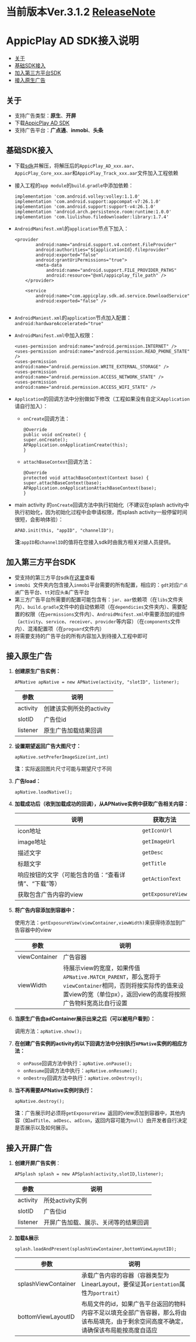 # 当前版本Ver.3.1.2 [ReleaseNote](https://github.com/KATracking/KATrackingAd/blob/master/AppicPlayAD_Android/ReleaseNote.md)
# AppicPlay AD SDK接入说明

* [关于](#start)
* [基础SDK接入](#step1)
* [加入第三方平台SDK](#step2)
* [接入原生广告](#step3)

## <a name="start">关于</a>

* 支持广告类型：**原生**、**开屏**
* 下载[AppicPlay AD SDK](https://github.com/KATracking/KATrackingAd/blob/master/AppicPlayAD_Android/AppicPlaySDK.zip)
* 支持广告平台：**广点通**、**inmobi**、**头条**

## <a name="step1">基础SDK接入</a>

* 下载[sdk](https://github.com/KATracking/KATrackingAd/blob/master/AppicPlayAD_Android/AppicPlaySDK.zip)并解压，将解压后的`AppicPlay_AD_xxx.aar`、`AppicPlay_Core_xxx.aar`和`AppicPlay_Track_xxx.aar`文件加入工程依赖
* 接入工程的`app module`的`build.gradle`中添加依赖：

	```
	implementation 'com.android.volley:volley:1.1.0'
    implementation 'com.android.support:appcompat-v7:26.1.0'
    implementation 'com.android.support:support-v4:26.1.0'
    implementation 'android.arch.persistence.room:runtime:1.0.0'
    implementation 'com.liulishuo.filedownloader:library:1.7.4'
	```
* `AndroidManifest.xml`的`application`节点下加入：

	```
	<provider
            android:name="android.support.v4.content.FileProvider"
            android:authorities="${applicationId}.fileprovider"
            android:exported="false"
            android:grantUriPermissions="true">
            <meta-data
                android:name="android.support.FILE_PROVIDER_PATHS"
                android:resource="@xml/appicplay_file_path" />
        </provider>
        
        <service
            android:name="com.appicplay.sdk.ad.service.DownloadService"
            android:exported="false" />
        
	```
* `AndroidManiest.xml`的`application`节点加入配置：`android:hardwareAccelerated="true"`
* `AndroidManifest.xml`中加入权限：

	```
	<uses-permission android:name="android.permission.INTERNET" />
    <uses-permission android:name="android.permission.READ_PHONE_STATE" />
    <uses-permission android:name="android.permission.WRITE_EXTERNAL_STORAGE" />
    <uses-permission android:name="android.permission.ACCESS_NETWORK_STATE" />
    <uses-permission android:name="android.permission.ACCESS_WIFI_STATE" />
	```
* `Application`的回调方法中分别做如下修改（工程如果没有自定义`Application`请自行加入）：
	*	`onCreate`回调方法：

		```
		@Override
    	public void onCreate() {
        super.onCreate();
        APApplication.onApplicationCreate(this);
    	}
		```
	*	`attachBaseContext`回调方法：

		```
		@Override
    	protected void attachBaseContext(Context base) {
       	super.attachBaseContext(base);
       	APApplication.onApplicationAttachBaseContext(base);
    	}
		```
* main activity 的`onCreate`回调方法中执行初始化（不建议在splash activity中执行初始化，因为初始化过程中会申请权限，而splash activity一般停留时间很短，会影响体验）：

	```
	APAD.init(this, "appID", "channelID");
	```
	**注**:`appID`和`channelID`的值将在您接入sdk时由我方相关对接人员提供。

## <a name="step2">加入第三方平台SDK</a>
* 受支持的第三方平台sdk在[这里](https://github.com/KATracking/KATrackingAd/tree/master/AppicPlayAD_Android/ThirdParyADLibs)查看
* `inmobi `文件夹内包含接入`inmobi`平台需要的所有配置，相应的：`gdt`对应`广点通`广告平台、`tt`对应`头条`广告平台
* 第三方广告平台所需要的配置可能包含有：`jar、aar`依赖项（在`libs`文件夹内）、`build.gradle`文件中的自动依赖项（在`dependicies`文件夹内）、需要配置的权限（在`permissions`文件内）、`AndroidMnifest.xml`中需要添加的组件（`activity`、`service`、`receiver`、`provider`等内容）（在`components`文件内）、混淆配置项（在`proguard`文件内）
* 将需要支持的广告平台的所有内容加入到待接入工程中即可


## <a name="step3">接入原生广告</a>

1. **创建原生广告实例：**

	```
	APNative apNative = new APNative(activity, "slotID", listener);
	```
	参数	|	说明
	---	|	---
	activity	|	创建该实例所处的activity
	slotID	|	广告位id
	listener	|	原生广告加载结果回调
1. **设置期望返回广告大图尺寸：**

	```
	apNative.setPreferImageSize(int,int)
	```
	**注**：实际返回图片尺寸可能与期望尺寸不同
1. **广告load：**

	```
	apNative.loadNative();
	```
1. **加载成功后（收到加载成功的回调），从APNative实例中获取广告相关内容：**

	说明	|	获取方法
	---	|	---
	icon地址	|	`getIconUrl`
	image地址	|	`getImageUrl`
	描述文字	|	`getDesc`
	标题文字	|	`getTitle`
	响应按钮的文字（可能包含的值：“查看详情”、“下载”等）	|	`getActionText`
	获取包含广告内容的view	|	`getExposureView`
1. **将广告内容添加到容器中：**

	使用方法：`getExposureView(viewContainer,viewWidth)`来获得待添加到广告容器中的view
	
	参数	|	说明
	---	|	---
	viewContainer	|	广告容器
	viewWidth	|	待展示view的宽度，如果传值`APNative.MATCH_PARENT`，那么宽将于`viewContainer`相同，否则将按实际传的值来设置view的宽（单位px），返回view的高度将按照广告物料宽高比自行设置
1. **当原生广告由adContainer展示出来之后（可以被用户看到）：**

	调用方法：`apNative.show();`
1. **在创建广告实例的activity的以下回调方法中分别执行`APNative`实例的相应方法：**

	* `onPause`回调方法中执行：`apNative.onPause();`
	* `onResume`回调方法中执行：`apNative.onResume();`
	* `onDestroy`回调方法中执行：`apNative.onDestroy();`
1. **当不再需要APNative实例时执行：**

	```
	apNative.destroy();
	```
	**注**：广告展示时必须将`getExposureView `返回的view添加到容器中，其他内容（如`adTitle`、`adDesc`、`adIcon`，返回内容可能为`null`）由开发者自行决定是否展示以及如何展示。
	
## <a name="step4">接入开屏广告</a>
1. **创建开屏广告实例**：

	```
	APSplash splash = new APSplash(activity,slotID,listener);
	```

	参数	|	说明
	--- | ---
	activity	|	所处activity实例
	slotID	|	广告位id
	listener	|	开屏广告加载、展示、关闭等的结果回调
2. **加载&展示**

	```
	splash.loadAndPresent(splashViewContainer,bottomViewLayoutID);
	```
	
	参数	|	说明
	---	|	---
	splashViewContainer	|	承载广告内容的容器（容器类型为LinearLayout，要保证其`orientation`属性为`portrait`）
	bottomViewLayoutID	|	布局文件的id，如果广告平台返回的物料内容不足以填充全部广告容器，那么将由该布局填充，由于剩余空间高度不确定，请确保该布局能按高度自适应
